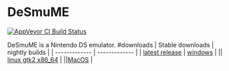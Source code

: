 # DeSmuME
[![AppVeyor CI Build Status](https://ci.appveyor.com/api/projects/status/abfd7jm09wnmxyvu?svg=true)](https://ci.appveyor.com/project/zeromus/desmume)

DeSmuME is a Nintendo DS emulator.
#downloads
| Stable downloads  | nightly builds |
| ------------- | ------------- |
| [latest release](https://github.com/TASEmulators/desmume/releases/latest)  | [windows](https://nightly.link/TASEmulators/desmume/workflows/build_win/master/desmume-win-x64.zip)  |
|| [linux gtk2 x86_64](https://nightly.link/TASEmulators/desmume/workflows/build/master/desmume-linux-gtk2-cli-x86_64.zip) |
||[MacOS](https://nightly.link/TASEmulators/desmume/workflows/build/master/macos.zip) |
